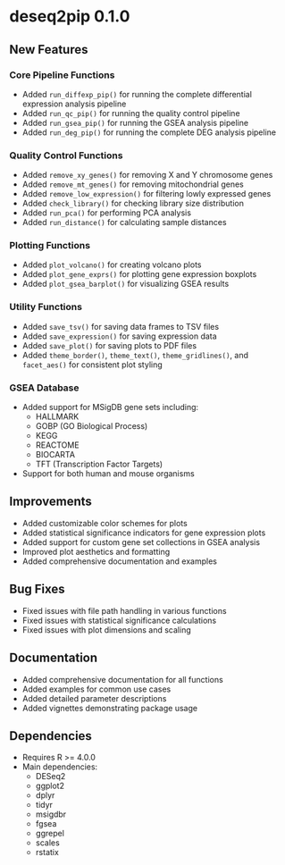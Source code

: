 # deseq2pip 0.1.0

## New Features

### Core Pipeline Functions
- Added `run_diffexp_pip()` for running the complete differential expression analysis pipeline
- Added `run_qc_pip()` for running the quality control pipeline
- Added `run_gsea_pip()` for running the GSEA analysis pipeline
- Added `run_deg_pip()` for running the complete DEG analysis pipeline

### Quality Control Functions
- Added `remove_xy_genes()` for removing X and Y chromosome genes
- Added `remove_mt_genes()` for removing mitochondrial genes
- Added `remove_low_expression()` for filtering lowly expressed genes
- Added `check_library()` for checking library size distribution
- Added `run_pca()` for performing PCA analysis
- Added `run_distance()` for calculating sample distances

### Plotting Functions
- Added `plot_volcano()` for creating volcano plots
- Added `plot_gene_exprs()` for plotting gene expression boxplots
- Added `plot_gsea_barplot()` for visualizing GSEA results

### Utility Functions
- Added `save_tsv()` for saving data frames to TSV files
- Added `save_expression()` for saving expression data
- Added `save_plot()` for saving plots to PDF files
- Added `theme_border()`, `theme_text()`, `theme_gridlines()`, and `facet_aes()` for consistent plot styling

### GSEA Database
- Added support for MSigDB gene sets including:
  - HALLMARK
  - GOBP (GO Biological Process)
  - KEGG
  - REACTOME
  - BIOCARTA
  - TFT (Transcription Factor Targets)
- Support for both human and mouse organisms

## Improvements
- Added customizable color schemes for plots
- Added statistical significance indicators for gene expression plots
- Added support for custom gene set collections in GSEA analysis
- Improved plot aesthetics and formatting
- Added comprehensive documentation and examples

## Bug Fixes
- Fixed issues with file path handling in various functions
- Fixed issues with statistical significance calculations
- Fixed issues with plot dimensions and scaling

## Documentation
- Added comprehensive documentation for all functions
- Added examples for common use cases
- Added detailed parameter descriptions
- Added vignettes demonstrating package usage

## Dependencies
- Requires R >= 4.0.0
- Main dependencies:
  - DESeq2
  - ggplot2
  - dplyr
  - tidyr
  - msigdbr
  - fgsea
  - ggrepel
  - scales
  - rstatix

